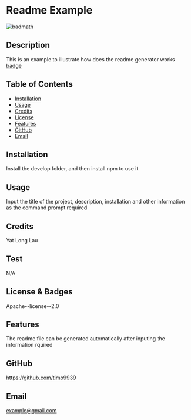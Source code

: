 # Readme Example
![badmath](https://img.shields.io/badge/license-Apache--license--2.0-brightgreen)

## Description
This is an example to illustrate how does the readme generator works
[badge](https://img.shields.io/badge/license-Apache--license--2.0-brightgreen)

## Table of Contents 
 

- [Installation](#installation)
- [Usage](#usage)
- [Credits](#credits)
- [License](#license-&-Badges)
- [Features](#features)
- [GitHub](#github)
- [Email](#email)

## Installation
Install the develop folder, and then install npm to use it

## Usage
Input the title of the project, description, installation and other information as the command prompt required

## Credits
Yat Long Lau

## Test
N/A

## License & Badges
Apache--license--2.0


## Features
The readme file can be generated automatically after inputing the information rquired

## GitHub
https://github.com/timo9939

## Email
example@gmail.com
